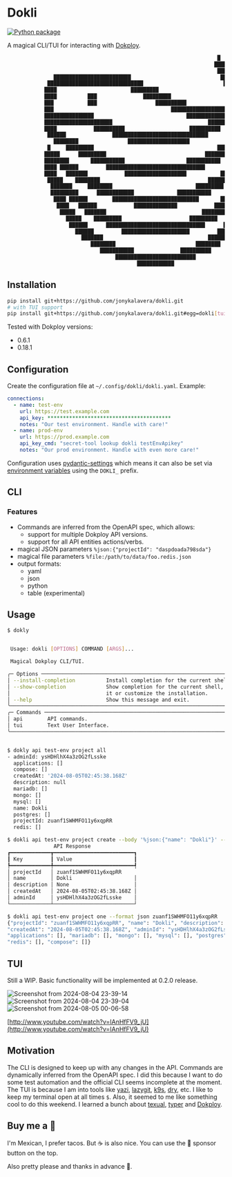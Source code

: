 # Dokli

[![Python package](https://github.com/jonykalavera/dokli/actions/workflows/python-package.yml/badge.svg)](https://github.com/jonykalavera/dokli/actions/workflows/python-package.yml)

A magical CLI/TUI for interacting with [Dokploy](https://github.com/Dokploy/dokploy).

```txt
                                                                    █
                                                                   ████
                                                                    ███████            █
               █████████████████████████                             ████████   ████████
             ███████████████████████████████                          ██████████████████
            ████                        █████████                       ██████████████
            ████          ███               █████████                      ████
            ███           ███                   ██████████               █████
            ███                                      ████████████████████████
            ████████████████                              █████████████████
            ██████████████████████                               ███████
            ████            ██████████                     ██████████          ██████
             ██████               ███████████████████████████████          ████████
               ████████                ████████████████████             ████████
             █     █████████                                        ████████     ███
            █████      █████████                                ████████      ██████
            ████████       ███████████                    ███████████      █████████
            ████ ██████         ████████████████████████████████        ███████ ████
            ████   ███████            ████████████████████           ███████    ████
             █████    ████████                                   ████████    ██████
              ███████     ████████                           █████████     ███████
              █████████      ████████████              ███████████      ██████████
               ████ ██████        ████████████████████████████       ███████ ████
                ████   ██████            ██████████████            ██████   ████
                 █████   ███████                               ████████   █████
                   █████    █████████                      █████████    █████
                    ██████      ████████████████████████████████      ██████
                      ██████         ██████████████████████         ██████
                        ███████                                  ██████
                           ████████                          ████████
                              ███████████               ██████████
                                   ██████████████████████████
                                          ████████████
```

## Installation

```bash
pip install git+https://github.com/jonykalavera/dokli.git
# with TUI support
pip install git+https://github.com/jonykalavera/dokli.git#egg=dokli[tui]
```

Tested with Dokploy versions:

- 0.6.1
- 0.18.1

## Configuration

Create the configuration file at `~/.config/dokli/dokli.yaml`. Example:

```yaml
connections:
  - name: test-env
    url: https://test.example.com
    api_key: ****************************************
    notes: "Our test environment. Handle with care!"
  - name: prod-env
    url: https://prod.example.com
    api_key_cmd: "secret-tool lookup dokli testEnvApikey"
    notes: "Our prod environment. Handle with even more care!"
```

Configuration uses [pydantic-settings](https://docs.pydantic.dev/latest/concepts/pydantic_settings/) which means it can also be set via [environment variables](https://docs.pydantic.dev/latest/concepts/pydantic_settings/#parsing-environment-variable-values) using the `DOKLI_` prefix.

## CLI

### Features

- Commands are inferred from the OpenAPI spec, which allows:
  - support for multiple Dokploy API versions.
  - support for all API entities actions/verbs.
- magical JSON parameters `%json:{"projectId": "daspdoada798sda"}`
- magical file parameters `%file:/path/to/data/foo.redis.json`
- output formats:
  - yaml
  - json
  - python
  - table (experimental)

## Usage

```bash
$ dokly


 Usage: dokli [OPTIONS] COMMAND [ARGS]...

 Magical Dokploy CLI/TUI.

╭─ Options ────────────────────────────────────────────────────────────────────╮
│ --install-completion          Install completion for the current shell.      │
│ --show-completion             Show completion for the current shell, to copy │
│                               it or customize the installation.              │
│ --help                        Show this message and exit.                    │
╰──────────────────────────────────────────────────────────────────────────────╯
╭─ Commands ───────────────────────────────────────────────────────────────────╮
│ api        API commands.                                                     │
│ tui        Text User Interface.                                              │
╰──────────────────────────────────────────────────────────────────────────────╯


$ dokly api test-env project all
- adminId: ysHDHlhX4a3zOG2fLsske
  applications: []
  compose: []
  createdAt: '2024-08-05T02:45:38.168Z'
  description: null
  mariadb: []
  mongo: []
  mysql: []
  name: Dokli
  postgres: []
  projectId: zuanf1SWHMFO11y6xqpRR
  redis: []

$ dokli api test-env project create --body '%json:{"name": "Dokli"}' --format table
               API Response
┏━━━━━━━━━━━━━┳━━━━━━━━━━━━━━━━━━━━━━━━━━┓
┃ Key         ┃ Value                    ┃
┡━━━━━━━━━━━━━╇━━━━━━━━━━━━━━━━━━━━━━━━━━┩
│ projectId   │ zuanf1SWHMFO11y6xqpRR
│ name        │ Dokli                    │
│ description │ None                     │
│ createdAt   │ 2024-08-05T02:45:38.168Z │
│ adminId     │ ysHDHlhX4a3zOG2fLsske    │
└─────────────┴──────────────────────────┘

$ dokli api test-env project one --format json zuanf1SWHMFO11y6xqpRR
{"projectId": "zuanf1SWHMFO11y6xqpRR", "name": "Dokli", "description": null,
"createdAt": "2024-08-05T02:45:38.168Z", "adminId": "ysHDHlhX4a3zOG2fLsske",
"applications": [], "mariadb": [], "mongo": [], "mysql": [], "postgres": [],
"redis": [], "compose": []}
```

## TUI

Still a WIP. Basic functionality will be implemented at 0.2.0 release.

![Screenshot from 2024-08-04 23-39-14](https://github.com/user-attachments/assets/9943d053-f3a6-40dd-90b7-07502fb81925)
![Screenshot from 2024-08-04 23-39-04](https://github.com/user-attachments/assets/acce2413-7b48-472d-899a-71d469b6113d)
![Screenshot from 2024-08-05 00-06-58](https://github.com/user-attachments/assets/17fefe01-e072-4c18-8cc1-159de9e94adc)

[http://www.youtube.com/watch?v=IAnHfFV9_jU](http://www.youtube.com/watch?v=IAnHfFV9_jU)

## Motivation

The CLI is designed to keep up with any changes in the API. Commands are dynamically inferred from the OpenAPI spec.
I did this because I want to do some test automation and the official CLI seems incomplete at the moment. The TUI is because I am into tools like [yazi](https://yazi-rs.github.io/), [lazygit](https://github.com/jesseduffield/lazygit), [k9s](https://k9scli.io/), [dry](https://github.com/moncho/dry), etc. I like to keep my terminal open at all times `$`.
Also, it seemed to me like something cool to do this weekend. I learned a bunch about [texual](https://textual.textualize.io/), [typer](https://github.com/tiangolo/typer) and [Dokploy](https://github.com/Dokploy/dokploy).

## Buy me a 🌮

I'm Mexican, I prefer tacos. But ☕ is also nice. You can use the 🫶 sponsor button on the top.

Also pretty please and thanks in advance 🥺.
